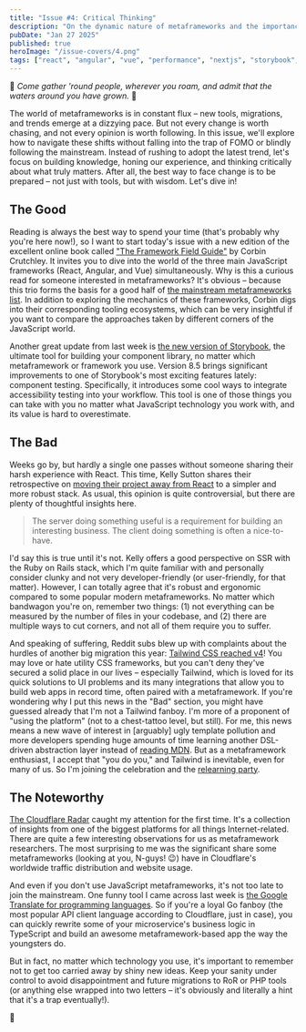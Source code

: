 ```yaml
---
title: "Issue #4: Critical Thinking"
description: "On the dynamic nature of metaframeworks and the importance of critical thinking"
pubDate: "Jan 27 2025"
published: true
heroImage: "/issue-covers/4.png"
tags: ["react", "angular", "vue", "performance", "nextjs", "storybook", "tailwind"]
---
```


🎵 _Come gather 'round people, wherever you roam, and admit that the waters around you have grown._ 🎵

The world of metaframeworks is in constant flux – new tools, migrations, and trends emerge at a dizzying pace. But not every change is worth chasing, and not every opinion is worth following. In this issue, we'll explore how to navigate these shifts without falling into the trap of FOMO or blindly following the mainstream. Instead of rushing to adopt the latest trend, let's focus on building knowledge, honing our experience, and thinking critically about what truly matters. After all, the best way to face change is to be prepared – not just with tools, but with wisdom. Let's dive in!

## The Good

Reading is always the best way to spend your time (that's probably why you're here now!), so I want to start today's issue with a new edition of the excellent online book called ["The Framework Field Guide"](https://playfulprogramming.com/collections/framework-field-guide) by Corbin Crutchley. It invites you to dive into the world of the three main JavaScript frameworks (React, Angular, and Vue) simultaneously. Why is this a curious read for someone interested in metaframeworks? It's obvious – because this trio forms the basis for a good half of [the mainstream metaframeworks list](https://metaframe.works/comparison/). In addition to exploring the mechanics of these frameworks, Corbin digs into their corresponding tooling ecosystems, which can be very insightful if you want to compare the approaches taken by different corners of the JavaScript world.

Another great update from last week is [the new version of Storybook](https://storybook.js.org/blog/storybook-8-5/), the ultimate tool for building your component library, no matter which metaframework or framework you use. Version 8.5 brings significant improvements to one of Storybook's most exciting features lately: component testing. Specifically, it introduces some cool ways to integrate accessibility testing into your workflow. This tool is one of those things you can take with you no matter what JavaScript technology you work with, and its value is hard to overestimate.

## The Bad

Weeks go by, but hardly a single one passes without someone sharing their harsh experience with React. This time, Kelly Sutton shares their retrospective on [moving their project away from React](https://kellysutton.com/2025/01/18/moving-on-from-react-a-year-later.html) to a simpler and more robust stack. As usual, this opinion is quite controversial, but there are plenty of thoughtful insights here.

> The server doing something useful is a requirement for building an interesting business. The client doing something is often a nice-to-have.

I'd say this is true until it's not. Kelly offers a good perspective on SSR with the Ruby on Rails stack, which I'm quite familiar with and personally consider clunky and not very developer-friendly (or user-friendly, for that matter). However, I can totally agree that it's robust and ergonomic compared to some popular modern metaframeworks. No matter which bandwagon you're on, remember two things: (1) not everything can be measured by the number of files in your codebase, and (2) there are multiple ways to cut corners, and not all of them require you to suffer.

And speaking of suffering, Reddit subs blew up with complaints about the hurdles of another big migration this year: [Tailwind CSS reached v4](https://tailwindcss.com/blog/tailwindcss-v4)! You may love or hate utility CSS frameworks, but you can't deny they've secured a solid place in our lives – especially Tailwind, which is loved for its quick solutions to UI problems and its many integrations that allow you to build web apps in record time, often paired with a metaframework. If you're wondering why I put this news in the "Bad" section, you might have guessed already that I'm not a Tailwind fanboy. I'm more of a proponent of "using the platform" (not to a chest-tattoo level, but still). For me, this news means a new wave of interest in [arguably] ugly template pollution and more developers spending huge amounts of time learning another DSL-driven abstraction layer instead of [reading MDN](https://developer.mozilla.org/en-US/docs/Web/CSS). But as a metaframework enthusiast, I accept that "you do you," and Tailwind is inevitable, even for many of us. So I'm joining the celebration and the [relearning party](https://www.reddit.com/r/sveltejs/comments/1iab8kl/what_dont_you_like_about_tailwind_v4/).

## The Noteworthy

[The Cloudflare Radar](https://radar.cloudflare.com/year-in-review/2024) caught my attention for the first time. It's a collection of insights from one of the biggest platforms for all things Internet-related. There are quite a few interesting observations for us as metaframework researchers. The most surprising to me was the significant share some metaframeworks (looking at you, N-guys! 😉) have in Cloudflare's worldwide traffic distribution and website usage.

And even if you don't use JavaScript metaframeworks, it's not too late to join the mainstream. One funny tool I came across last week is [the Google Translate for programming languages](https://codecompare.cc). So if you're a loyal Go fanboy (the most popular API client language according to Cloudflare, just in case), you can quickly rewrite some of your microservice's business logic in TypeScript and build an awesome metaframework-based app the way the youngsters do.

But in fact, no matter which technology you use, it's important to remember not to get too carried away by shiny new ideas. Keep your sanity under control to avoid disappointment and future migrations to RoR or PHP tools (or anything else wrapped into two letters – it's obviously and literally a hint that it's a trap eventually!).

👋
